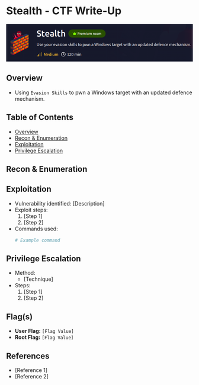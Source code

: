 # Stealth - CTF Write-Up

![alt text](image.png)

## Overview
- Using `Evasion Skills` to pwn a Windows target with an updated defence mechanism. 

## Table of Contents
- [Overview](#overview)
- [Recon & Enumeration](#enumeration)
- [Exploitation](#exploitation)
- [Privilege Escalation](#privilege-escalation)


## Recon & Enumeration


## Exploitation
- Vulnerability identified: [Description]
- Exploit steps:
    1. [Step 1]
    2. [Step 2]
- Commands used:
    ```bash
    # Example command
    ```

## Privilege Escalation
- Method:
    - [Technique]
- Steps:
    1. [Step 1]
    2. [Step 2]

## Flag(s)
- **User Flag:** `[Flag Value]`
- **Root Flag:** `[Flag Value]`


## References
- [Reference 1]
- [Reference 2]